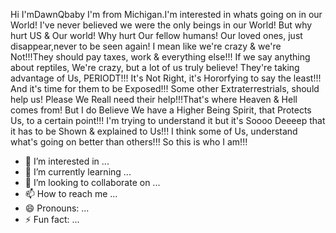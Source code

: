 Hi I'mDawnQbaby I'm from Michigan.I'm interested in whats going on in our World! I've never believed we were the only beings in our World! But why hurt US & Our world! Why hurt Our fellow humans! Our loved ones, just disappear,never to be seen again! I mean like we're crazy & we're Not!!!They should pay taxes, work & everything else!!! If we say anything about reptiles, We're crazy, but a lot of us truly believe! They're taking advantage of Us, PERIODT!!! It's Not Right, it's Hororfying to say the least!!! And it's time for them to be Exposed!!! Some other Extraterrestrials, should help us! Please We Reall need their help!!!That's where Heaven & Hell comes from! But I do Believe We have a Higher Being Spirit, that Protects Us, to a certain point!!! I'm trying to understand it but it's Soooo Deeeep that it has to be Shown & explained to Us!!! I think some of Us, understand what's going on better than others!!! So this is who I am!!!
- 👀 I’m interested in ...
- 🌱 I’m currently learning ...
- 💞️ I’m looking to collaborate on ...
- 📫 How to reach me ...
- 😄 Pronouns: ...
- ⚡ Fun fact: ...

<!---
DawnQbaby/DawnQbaby is a ✨ special ✨ repository because its `README.md` (this file) appears on your GitHub profile.
You can click the Preview link to take a look at your changes.
--->
